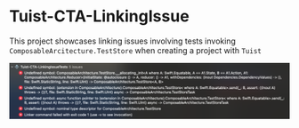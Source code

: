 # Tuist-CTA-LinkingIssue

This project showcases linking issues involving tests invoking `ComposableArcitecture.TestStore` when creating a project with `Tuist`

![Xcode Error](https://github.com/iharandreyev/Tuist-CTA-LinkingIssue/blob/main/Tuist-TCA-TestLinkingError.png?raw=true)
